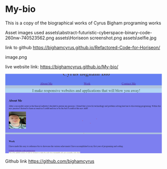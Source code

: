 # My-bio

This is a copy of the biographical works of Cyrus Bigham programing works

Asset images used 
assets\abstract-futuristic-cyberspace-binary-code-260nw-740523562.png
assets\Horiseon screenshot.png
assets\selfie.jpg

link to github
https://bighamcyrus.github.io/Refactored-Code-for-Horiseon/

image.png

live website link: https://bighamcyrus.github.io/My-bio/

![](assets/Screenshot.jpg)

Github link https://github.com/bighamcyrus